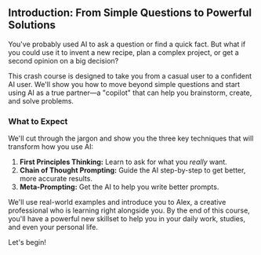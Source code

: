 ## Introduction: From Simple Questions to Powerful Solutions

You've probably used AI to ask a question or find a quick fact. But what if you could use it to invent a new recipe, plan a complex project, or get a second opinion on a big decision?

This crash course is designed to take you from a casual user to a confident AI user. We'll show you how to move beyond simple questions and start using AI as a true partner—a "copilot" that can help you brainstorm, create, and solve problems.

### What to Expect

We'll cut through the jargon and show you the three key techniques that will transform how you use AI:

1.  **First Principles Thinking:** Learn to ask for what you _really_ want.
2.  **Chain of Thought Prompting:** Guide the AI step-by-step to get better, more accurate results.
3.  **Meta-Prompting:** Get the AI to help you write better prompts.

We'll use real-world examples and introduce you to Alex, a creative professional who is learning right alongside you. By the end of this course, you'll have a powerful new skillset to help you in your daily work, studies, and even your personal life.

Let's begin!
